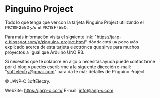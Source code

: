 # Pinguino Project
Todo lo que tenga que ver con la tarjeta Pinguino Project utilizando el PIC18F2550 y/o el PIC18F4550.

Para más información visita el siguiente link: "https://janp-c.blogspot.com/p/pinguino-project.html", 
dónde está un poco más explicado acerca de esta tarjeta electrónica que sirve para muchos proyectos 
al igual que Arduino UNO R3.
	
Sí necesitas que te colabore en algo o necesitas ayuda puede contactarme por el blog o puedes escribirme 
a la siguiente dirección e-mail: "soft.electry@gmail.com" para darte más detalles de Pinguino Project.


© JANP-C SoftElectry.

WebSite: https://janp-c.com/
E-mail: info@janp-c.com
